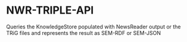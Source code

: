 # NWR-TRIPLE-API
Queries the KnowledgeStore populated with NewsReader output or the TRiG files and represents the result as SEM-RDF or SEM-JSON
